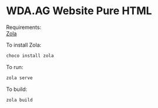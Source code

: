 # WDA.AG Website Pure HTML

Requirements:  
[Zola](https://www.getzola.org)

To install Zola:

```bash
choco install zola
```

To run:

```bash
zola serve
```

To build:

```bash
zola build
```
